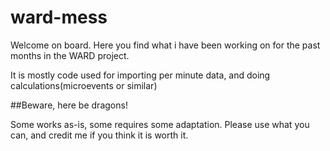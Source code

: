# ward-mess

Welcome on board. Here you find what i have been working on for the past months in the WARD project.

It is mostly code used for importing per minute data, and doing calculations(microevents or similar)

##Beware, here be dragons!

Some works as-is, some requires some adaptation.
Please use what you can, and credit me if you think it is worth it.


